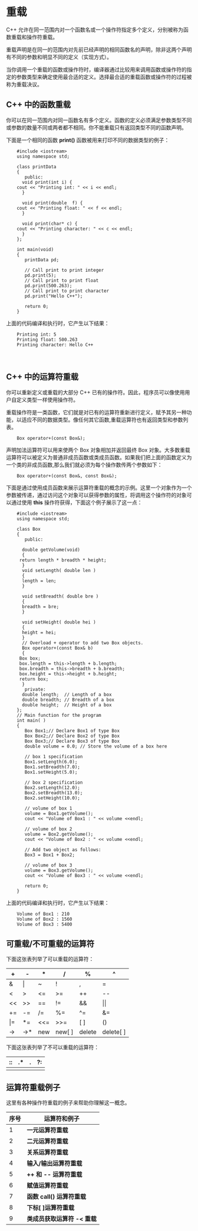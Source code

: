 # 重载

C++ 允许在同一范围内对一个函数名或一个操作符指定多个定义，分别被称为函数重载和操作符重载。

重载声明是在同一的范围内对先前已经声明的相同函数名的声明，除非这两个声明有不同的参数和明显不同的定义（实现方式）。

当你调用一个重载的函数或操作符时，编译器通过比较用来调用函数或操作符的指定的参数类型来确定使用最合适的定义。选择最合适的重载函数或操作符的过程被称为重载决议。

## C++ 中的函数重载

你可以在同一范围内对同一函数名有多个定义。函数的定义必须满足参数类型不同或参数的数量不同或两者都不相同。你不能重载只有返回类型不同的函数声明。

下面是一个相同的函数 **print()** 函数被用来打印不同的数据类型的例子：

```
    #include <iostream>
    using namespace std;

    class printData 
    {
       public:
      void print(int i) {
    cout << "Printing int: " << i << endl;
      }

      void print(double  f) {
    cout << "Printing float: " << f << endl;
      }

      void print(char* c) {
    cout << "Printing character: " << c << endl;
      }
    };

    int main(void)
    {
       printData pd;

       // Call print to print integer
       pd.print(5);
       // Call print to print float
       pd.print(500.263);
       // Call print to print character
       pd.print("Hello C++");

       return 0;
    }
```

上面的代码编译和执行时，它产生以下结果：

```
    Printing int: 5
    Printing float: 500.263
    Printing character: Hello C++
```

　

## C++ 中的运算符重载　

你可以重新定义或重载的大部分 C++ 已有的操作符。因此，程序员可以像使用用户自定义类型一样使用操作符。　

重载操作符是一类函数，它们就是对已有的运算符重新进行定义，赋予其另一种功能，以适应不同的数据类型。像任何其它函数,重载运算符也有返回类型和参数列表。

```
    Box operator+(const Box&);
```

声明加法运算符可以用来使两个 Box 对象相加并返回最终 Box 对象。大多数重载运算符可以被定义为普通非成员函数或类成员函数。如果我们把上面的函数定义为一个类的非成员函数,那么我们就必须为每个操作数传两个参数如下：

```
    Box operator+(const Box&, const Box&);
```

下面是通过使用成员函数来展示运算符重载的概念的示例。这里一个对象作为一个参数被传递，通过访问这个对象可以获得参数的属性，将调用这个操作符的对象可以通过使用 **this** 操作符获得，下面这个例子展示了这一点：

```
    #include <iostream>
    using namespace std;

    class Box
    {
       public:

      double getVolume(void)
      {
     return length * breadth * height;
      }
      void setLength( double len )
      {
      length = len;
      }

      void setBreadth( double bre )
      {
      breadth = bre;
      }

      void setHeight( double hei )
      {
      height = hei;
      }
      // Overload + operator to add two Box objects.
      Box operator+(const Box& b)
      {
     Box box;
     box.length = this->length + b.length;
     box.breadth = this->breadth + b.breadth;
     box.height = this->height + b.height;
     return box;
      }
       private:
      double length;  // Length of a box
      double breadth; // Breadth of a box
      double height;  // Height of a box
    };
    // Main function for the program
    int main( )
    {
       Box Box1;// Declare Box1 of type Box
       Box Box2;// Declare Box2 of type Box
       Box Box3;// Declare Box3 of type Box
       double volume = 0.0; // Store the volume of a box here

       // box 1 specification
       Box1.setLength(6.0); 
       Box1.setBreadth(7.0); 
       Box1.setHeight(5.0);

       // box 2 specification
       Box2.setLength(12.0); 
       Box2.setBreadth(13.0); 
       Box2.setHeight(10.0);

       // volume of box 1
       volume = Box1.getVolume();
       cout << "Volume of Box1 : " << volume <<endl;

       // volume of box 2
       volume = Box2.getVolume();
       cout << "Volume of Box2 : " << volume <<endl;

       // Add two object as follows:
       Box3 = Box1 + Box2;

       // volume of box 3
       volume = Box3.getVolume();
       cout << "Volume of Box3 : " << volume <<endl;

       return 0;
    }
```

上面的代码编译和执行时，它产生以下结果：

```
    Volume of Box1 : 210
    Volume of Box2 : 1560
    Volume of Box3 : 5400
```

## 可重载/不可重载的运算符

下面这张表列举了可以重载的运算符：

| +    | -    | *    | /      | %      | ^         |
| ---- | ---- | ---- | ------ | ------ | --------- |
| &    | \|   | ~    | !      | ,      | =         |
| <    | >    | <=   | >=     | ++     | --        |
| <<   | >>   | ==   | !=     | &&     | \|\|      |
| +=   | -=   | /=   | %=     | ^=     | &=        |
| \|=  | *=   | <<=  | >>=    | [ ]    | ()        |
| ->   | ->*  | new  | new[ ] | delete | delete[ ] |

下面这张表列举了不可以重载的运算符：

| ::   | .*   | .    | ?:   |
| ---- | ---- | ---- | ---- |
|      |      |      |      |

## 运算符重载例子

这里有各种操作符重载的例子来帮助你理解这一概念。

| 序号 | 运算符和例子                 |
| ---- | ---------------------------- |
| 1    | **一元运算符重载**           |
| 2    | **二元运算符重载**           |
| 3    | **关系运算符重载**           |
| 4    | **输入/输出运算符重载**      |
| 5    | **++ 和 -- 运算符重载**      |
| 6    | **赋值运算符重载**           |
| 7    | **函数 call() 运算符重载**   |
| 8    | **下标[ ]运算符重载**        |
| 9    | **类成员获取运算符 -< 重载** |